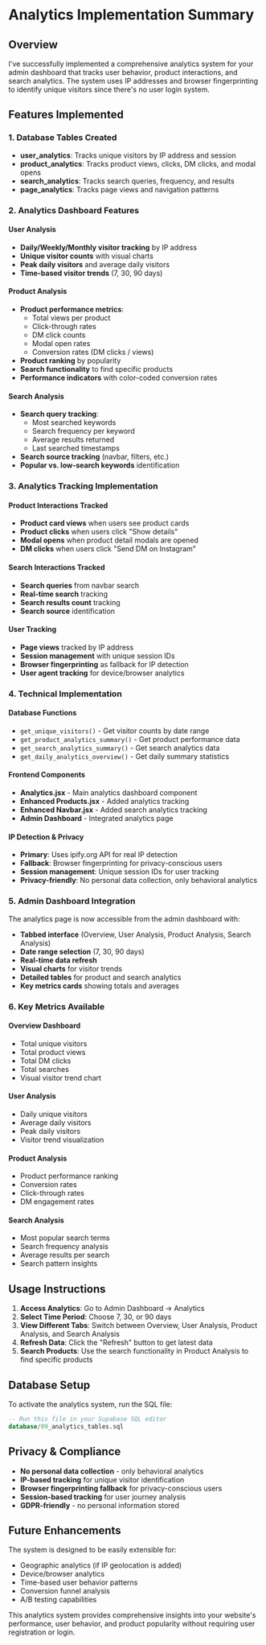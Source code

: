 # Analytics Implementation Summary

## Overview
I've successfully implemented a comprehensive analytics system for your admin dashboard that tracks user behavior, product interactions, and search analytics. The system uses IP addresses and browser fingerprinting to identify unique visitors since there's no user login system.

## Features Implemented

### 1. Database Tables Created
- **user_analytics**: Tracks unique visitors by IP address and session
- **product_analytics**: Tracks product views, clicks, DM clicks, and modal opens
- **search_analytics**: Tracks search queries, frequency, and results
- **page_analytics**: Tracks page views and navigation patterns

### 2. Analytics Dashboard Features

#### User Analysis
- **Daily/Weekly/Monthly visitor tracking** by IP address
- **Unique visitor counts** with visual charts
- **Peak daily visitors** and average daily visitors
- **Time-based visitor trends** (7, 30, 90 days)

#### Product Analysis
- **Product performance metrics**:
  - Total views per product
  - Click-through rates
  - DM click counts
  - Modal open rates
  - Conversion rates (DM clicks / views)
- **Product ranking** by popularity
- **Search functionality** to find specific products
- **Performance indicators** with color-coded conversion rates

#### Search Analysis
- **Search query tracking**:
  - Most searched keywords
  - Search frequency per keyword
  - Average results returned
  - Last searched timestamps
- **Search source tracking** (navbar, filters, etc.)
- **Popular vs. low-search keywords** identification

### 3. Analytics Tracking Implementation

#### Product Interactions Tracked
- **Product card views** when users see product cards
- **Product clicks** when users click "Show details"
- **Modal opens** when product detail modals are opened
- **DM clicks** when users click "Send DM on Instagram"

#### Search Interactions Tracked
- **Search queries** from navbar search
- **Real-time search** tracking
- **Search results count** tracking
- **Search source** identification

#### User Tracking
- **Page views** tracked by IP address
- **Session management** with unique session IDs
- **Browser fingerprinting** as fallback for IP detection
- **User agent tracking** for device/browser analytics

### 4. Technical Implementation

#### Database Functions
- `get_unique_visitors()` - Get visitor counts by date range
- `get_product_analytics_summary()` - Get product performance data
- `get_search_analytics_summary()` - Get search analytics data
- `get_daily_analytics_overview()` - Get daily summary statistics

#### Frontend Components
- **Analytics.jsx** - Main analytics dashboard component
- **Enhanced Products.jsx** - Added analytics tracking
- **Enhanced Navbar.jsx** - Added search analytics tracking
- **Admin Dashboard** - Integrated analytics page

#### IP Detection & Privacy
- **Primary**: Uses ipify.org API for real IP detection
- **Fallback**: Browser fingerprinting for privacy-conscious users
- **Session management**: Unique session IDs for user tracking
- **Privacy-friendly**: No personal data collection, only behavioral analytics

### 5. Admin Dashboard Integration

The analytics page is now accessible from the admin dashboard with:
- **Tabbed interface** (Overview, User Analysis, Product Analysis, Search Analysis)
- **Date range selection** (7, 30, 90 days)
- **Real-time data refresh**
- **Visual charts** for visitor trends
- **Detailed tables** for product and search analytics
- **Key metrics cards** showing totals and averages

### 6. Key Metrics Available

#### Overview Dashboard
- Total unique visitors
- Total product views
- Total DM clicks
- Total searches
- Visual visitor trend chart

#### User Analysis
- Daily unique visitors
- Average daily visitors
- Peak daily visitors
- Visitor trend visualization

#### Product Analysis
- Product performance ranking
- Conversion rates
- Click-through rates
- DM engagement rates

#### Search Analysis
- Most popular search terms
- Search frequency analysis
- Average results per search
- Search pattern insights

## Usage Instructions

1. **Access Analytics**: Go to Admin Dashboard → Analytics
2. **Select Time Period**: Choose 7, 30, or 90 days
3. **View Different Tabs**: Switch between Overview, User Analysis, Product Analysis, and Search Analysis
4. **Refresh Data**: Click the "Refresh" button to get latest data
5. **Search Products**: Use the search functionality in Product Analysis to find specific products

## Database Setup

To activate the analytics system, run the SQL file:
```sql
-- Run this file in your Supabase SQL editor
database/09_analytics_tables.sql
```

## Privacy & Compliance

- **No personal data collection** - only behavioral analytics
- **IP-based tracking** for unique visitor identification
- **Browser fingerprinting fallback** for privacy-conscious users
- **Session-based tracking** for user journey analysis
- **GDPR-friendly** - no personal information stored

## Future Enhancements

The system is designed to be easily extensible for:
- Geographic analytics (if IP geolocation is added)
- Device/browser analytics
- Time-based user behavior patterns
- Conversion funnel analysis
- A/B testing capabilities

This analytics system provides comprehensive insights into your website's performance, user behavior, and product popularity without requiring user registration or login.
